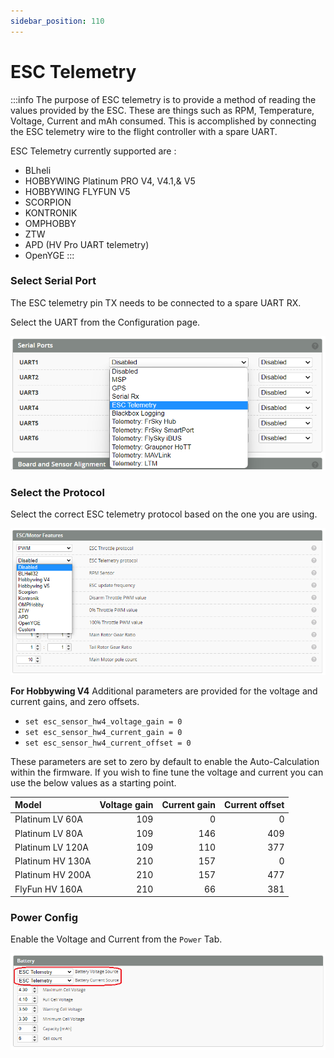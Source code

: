 ```yaml
---
sidebar_position: 110
---
```


# ESC Telemetry

:::info
The purpose of ESC telemetry is to provide a method of reading the values provided by the ESC. These are things such as RPM, Temperature, Voltage, Current and mAh consumed. This is accomplished by connecting the ESC telemetry wire to the flight controller with a spare UART. 

ESC Telemetry currently supported are :  
* BLheli  
* HOBBYWING Platinum PRO V4, V4.1,& V5
* HOBBYWING FLYFUN V5 
* SCORPION
* KONTRONIK  
* OMPHOBBY
* ZTW
* APD (HV Pro UART telemetry)
* OpenYGE
:::

### Select Serial Port
The ESC telemetry pin TX needs to be connected to a spare UART RX.

Select the UART from the Configuration page. 

![ESC Telemetry](./img/esc-telem-uart.png)

### Select the Protocol

Select the correct ESC telemetry protocol based on the one you are using.

![ESC Telemetry](./img/esc-telem-sel-p.png)

**For Hobbywing V4**
Additional parameters are provided for the voltage and current gains, and zero offsets.

* `set esc_sensor_hw4_voltage_gain = 0` 
* `set esc_sensor_hw4_current_gain = 0` 
* `set esc_sensor_hw4_current_offset = 0`  

These parameters are set to zero by default to enable the Auto-Calculation within the firmware.
If you wish to fine tune the voltage and current you can use the below values as a starting point.


| Model                | Voltage gain | Current gain | Current offset |
| :------------------- | -----------: | -----------: | -------------: |
| Platinum LV 60A      |      109     |     0        |        0       |
| Platinum LV 80A      |      109     |     146      |        409     |
| Platinum LV 120A     |      109     |     110      |        377     |
| Platinum HV 130A     |      210     |     157      |        0       |
| Platinum HV 200A     |      210     |     157      |        477     |
| FlyFun HV 160A       |      210     |     66       |        381     |

### Power Config
Enable the Voltage and Current from the `Power` Tab.

![ESC Telemetry](./img/esc-telem-power.png)


